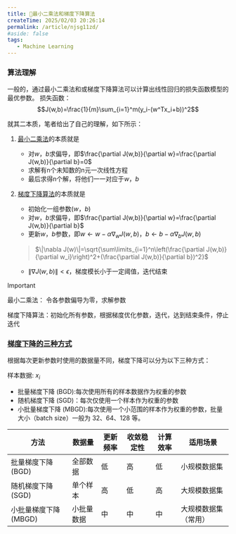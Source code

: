 ```yaml
---
title: 🤖最小二乘法和梯度下降算法
createTime: 2025/02/03 20:26:14
permalink: /article/njsg11zd/
#aside: false
tags:
   - Machine Learning
---
```

### 算法理解
一般的，通过最小二乘法和或梯度下降算法可以计算出线性回归的损失函数模型的最优参数。
损失函数：$$J(w,b)=\frac{1}{m}\sum_{i=1}^m(y_i-(w^Tx_i+b))^2$$

就其二本质，笔者给出了自己的理解，如下所示：
1. [最小二乘法](/python/cdvav9jp/)的本质就是
   - 对$w$，$b$求偏导，即$\frac{\partial J(w,b)}{\partial w}=\frac{\partial J(w,b)}{\partial b}=0$
   - 求解有n个未知数的n元一次线性方程
   - 最后求得n个解，将他们一一对应于$w$，$b$

2. [梯度下降算法](/python/2moeut57/)的本质就是
   - 初始化一组参数($w$，$b$)
   - 对$w$，$b$求偏导，即$\frac{\partial J(w,b)}{\partial w}=\frac{\partial J(w,b)}{\partial b}$
   - 更新$w$，$b$参数，即$w\leftarrow w-\alpha\nabla_wJ(w,b)$，$b\leftarrow b-\alpha\nabla_bJ(w,b)$
   >$\|\nabla J(w)\|=\sqrt{\sum\limits_{i=1}^n\left(\frac{\partial J(w,b)}{\partial w_i}\right)^2+(\frac{\partial J(w,b)}{\partial b})^2}$
   - $\|\nabla J(w,b)\|<\epsilon$，梯度模长小于一定阈值，迭代结束

>[!important]
> 最小二乘法： 令各参数偏导为零，求解参数
> 
> 梯度下降算法：初始化所有参数，根据梯度优化参数，迭代，达到结束条件，停止迭代

### [梯度下降的三种方式](http://paiad.online/python/2moeut57/#%E4%B8%89%E7%A7%8D%E4%B8%8D%E5%90%8C%E7%9A%84%E6%A2%AF%E5%BA%A6%E4%B8%8B%E9%99%8D%E7%AD%96%E7%95%A5)
根据每次更新参数时使用的数据量不同，梯度下降可以分为以下三种方式：

样本数据: $x_i$
- 批量梯度下降 (BGD):每次使用所有的样本数据作为权重的参数
- 随机梯度下降 (SGD)：每次仅使用一个样本作为权重的参数
- 小批量梯度下降 (MBGD):每次使用一个小范围的样本作为权重的参数，批量大小（batch size）一般为 32、64、128 等。

| 方法                | 数据量       | 更新频率 | 收敛稳定性 | 计算效率 | 适用场景           |
|---------------------|--------------|----------|------------|----------|--------------------|
| 批量梯度下降 (BGD)   | 全部数据     | 低       | 高         | 低       | 小规模数据集       |
| 随机梯度下降 (SGD)   | 单个样本     | 高       | 低         | 高       | 大规模数据集       |
| 小批量梯度下降 (MBGD) | 小批量数据   | 中       | 中         | 中       | 大规模数据集（常用）|